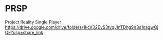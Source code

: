 # PRSP
 Project Reality Single Player
https://drive.google.com/drive/folders/1kcV32EvS3tvqJInTDhg9n3s1nagwQjOk?usp=share_link
